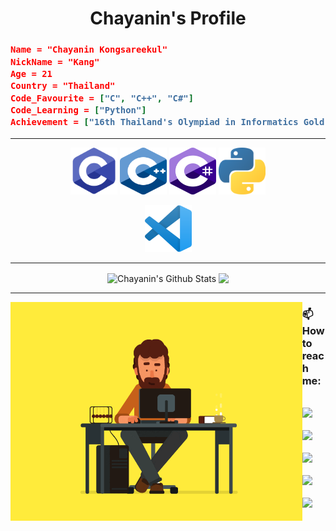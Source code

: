 <h1 align = "center"> Chayanin's Profile </h1>

<h3>

 ```json
Name = "Chayanin Kongsareekul"
NickName = "Kang"
Age = 21
Country = "Thailand"
Code_Favourite = ["C", "C++", "C#"]
Code_Learning = ["Python"]
Achievement = ["16th Thailand's Olympiad in Informatics Gold Medal"]
 ```

</h3>

---

<p align = "center">
 <code><img src="https://github.com/aphrodicez/aphrodicez/blob/main/C.png" width="75" height="75"></code>
 <code><img src="https://github.com/aphrodicez/aphrodicez/blob/main/CPP.png" width="75" height="75"></code>
 <code><img src="https://github.com/aphrodicez/aphrodicez/blob/main/CSharp.png" width="75" height="75"></code>
 <code><img src="https://github.com/aphrodicez/aphrodicez/blob/main/Python.png" width="75" height="75"></code>
</p>

<p align = "center">
 <code><img src="https://github.com/aphrodicez/aphrodicez/blob/main/VSCode.png" width="75" height="75"></code>
</p>

---

<p align = "center">
 
 <img align = "center" height="200" src="https://github-readme-stats.vercel.app/api?username=aphrodicez&include_all_commits=true&count_private=true&show_icons=true&theme=algolia" alt="Chayanin's Github Stats">
 <img align = "center" height="200" src="https://github-readme-stats.vercel.app/api/top-langs/?username=aphrodicez&theme=algolia&langs_count=5&exclude_repo=MasterIceZ,anuraghazra,phumipatc,thailand-oi-tasks"/> <br/>
</p>

  ---
 
 <img align = "left" height = "350" src = "https://github.com/aphrodicez/aphrodicez/blob/main/Coding.gif?raw=true">

<p>
 <h3> 📫 How to reach me: </h3> <br/>
 <a href="mailto:kang.chayanin@gmail.com"><img src = "https://img.shields.io/badge/Gmail-D14836?style=for-the-badge&logo=gmail&logoColor=white"/> </a> <br/> <br/>
 <a href="https://facebook.com/chayanin.kang"><img src="https://img.shields.io/badge/facebook-1778F2.svg?style=for-the-badge&logo=facebook&logoColor=white"/></a> <br/> <br/>
 <a href="https://instagram.com/kang.cyn"><img src="https://img.shields.io/badge/instagram-E1306C.svg?style=for-the-badge&logo=instagram&logoColor=white"/></a> <br/> <br/>
 <a href="https://github.com/Aphrodicez"><img src = "https://img.shields.io/badge/GitHub-100000?style=for-the-badge&logo=github&logoColor=white"></a> <br/> <br/>
 <a href="https://codeforces.com/profile/Aphrodicez"><img src="https://cp-logo.vercel.app/codeforces/Aphrodicez"/></a> <br/> <br/>
</p>
  <!--
**Aphrodicez/Aphrodicez** is a ✨ _special_ ✨ repository because its `README.md` (this file) appears on your GitHub profile.
Here are some ideas to get you started:

- 🔭 I’m currently working on ...
- 🌱 I’m currently learning ...
- 👯 I’m looking to collaborate on ...
- 🤔 I’m looking for help with ...
- 💬 Ask me about ...
- 📫 How to reach me: ...
- 😄 Pronouns: ...
- ⚡ Fun fact: ...
-->
